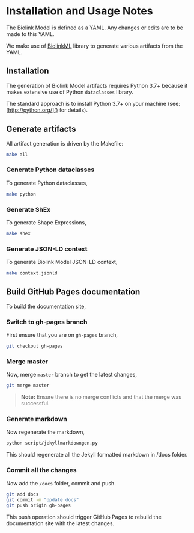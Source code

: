 # Installation and Usage Notes

The Biolink Model is defined as a YAML. Any changes or edits are to be made to this YAML.

We make use of [BiolinkML](https://github.com/biolink/biolinkml) library to generate various artifacts from the YAML.


## Installation

The generation of Biolink Model artifacts requires Python 3.7+ because it makes extensive use of 
Python `dataclasses` library. 

The standard approach is to install Python 3.7+ on your machine (see: [http://python.org/]() for details).


## Generate artifacts

All artifact generation is driven by the Makefile:

```bash
make all
```

### Generate Python dataclasses

To generate Python dataclasses,
```bash
make python
```

### Generate ShEx

To generate Shape Expressions,
```bash
make shex
```

### Generate JSON-LD context

To generate Biolink Model JSON-LD context,
```bash
make context.jsonld
```

## Build GitHub Pages documentation

To build the documentation site,

### Switch to gh-pages branch

First ensure that you are on `gh-pages` branch,
```bash
git checkout gh-pages
```

### Merge master

Now, merge `master` branch to get the latest changes,
```bash
git merge master
```

> **Note:** Ensure there is no merge conflicts and that the merge was successful.

### Generate markdown

Now regenerate the markdown,
```bash
python script/jekyllmarkdowngen.py
```

This should regenerate all the Jekyll formatted markdown in /docs folder.

### Commit all the changes

Now add the `/docs` folder, commit and push.
```bash
git add docs
git commit -m "Update docs"
git push origin gh-pages
```

This push operation should trigger GitHub Pages to rebuild the documentation site with the latest changes.

